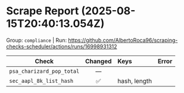 # Scrape Report (2025-08-15T20:40:13.054Z)

Group: `compliance`  |  Run: https://github.com/AlbertoRoca96/scraping-checks-scheduler/actions/runs/16998931312

| Check | Changed | Keys | Error |
|---|:---:|:--|:--|
| `psa_charizard_pop_total` | — |  |  |
| `sec_aapl_8k_list_hash` | ✅ | hash, length |  |
